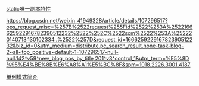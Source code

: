 [static唯一副本特性](../java基础/static关键字#####static唯一副本特性)

https://blog.csdn.net/weixin_41949328/article/details/107296517?ops_request_misc=%257B%2522request%255Fid%2522%253A%2522166625922916782390512232%2522%252C%2522scm%2522%253A%252220140713.130102334..%2522%257D&request_id=166625922916782390512232&biz_id=0&utm_medium=distribute.pc_search_result.none-task-blog-2~all~top_positive~default-1-107296517-null-null.142^v59^new_blog_pos_by_title,201^v3^control_1&utm_term=%E5%8D%95%E4%BE%8B%E6%A8%A1%E5%BC%8F&spm=1018.2226.3001.4187

[单例模式简介](../java面试内化_02#####1.9什么是单例模式?有几种?必会)
